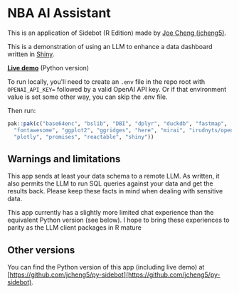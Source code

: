 # NBA AI Assistant 

This is an application of Sidebot (R Edition) made by [Joe Cheng
(jcheng5)](https://github.com/jcheng5/r-sidebot/).

This is a demonstration of using an LLM to enhance a data dashboard written in [Shiny](https://shiny.posit.co/).

[**Live demo**](https://jcheng.shinyapps.io/sidebot) (Python version)

To run locally, you'll need to create an `.env` file in the repo root with `OPENAI_API_KEY=` followed by a valid OpenAI API key. Or if that environment value is set some other way, you can skip the .env file.

Then run:

```r
pak::pak(c("base64enc", "bslib", "DBI", "dplyr", "duckdb", "fastmap", 
  "fontawesome", "ggplot2", "ggridges", "here", "mirai", "irudnyts/openai@r6", 
  "plotly", "promises", "reactable", "shiny"))
```

## Warnings and limitations

This app sends at least your data schema to a remote LLM. As written, it also permits the LLM to run SQL queries against your data and get the results back. Please keep these facts in mind when dealing with sensitive data.

This app currently has a slightly more limited chat experience than the equivalent Python version (see below). I hope to bring these experiences to parity as the LLM client packages in R mature

## Other versions

You can find the Python version of this app (including live demo) at [https://github.com/jcheng5/py-sidebot](https://github.com/jcheng5/py-sidebot).
